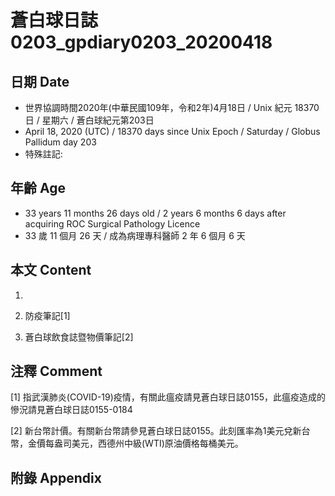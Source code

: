 # 蒼白球日誌0203_gpdiary0203_20200418 #

## 日期 Date ##

* 世界協調時間2020年(中華民國109年，令和2年)4月18日 / Unix 紀元 18370 日 / 星期六 / 蒼白球紀元第203日
* April 18, 2020 (UTC) / 18370 days since Unix Epoch / Saturday / Globus Pallidum day 203
* 特殊註記:

## 年齡 Age ##

* 33 years 11 months 26 days old / 2 years 6 months 6 days after acquiring ROC Surgical Pathology Licence
* 33 歲 11 個月 26 天 / 成為病理專科醫師 2 年 6 個月 6 天

## 本文 Content ##

1. 

    
2. 防疫筆記[1]

    
3. 蒼白球飲食誌暨物價筆記[2]

    

## 注釋 Comment ##

[1] 指武漢肺炎(COVID-19)疫情，有關此瘟疫請見蒼白球日誌0155，此瘟疫造成的慘況請見蒼白球日誌0155-0184


[2] 新台幣計價。有關新台幣請參見蒼白球日誌0155。此刻匯率為1美元兌新台幣，金價每盎司美元，西德州中級(WTI)原油價格每桶美元。



## 附錄 Appendix ##

